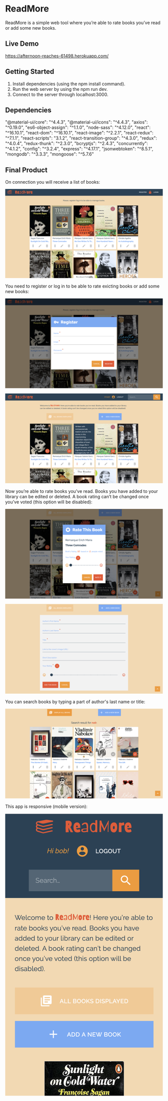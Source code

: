 # ReadMore

ReadMore is a simple web tool where you’re able to rate books you’ve read or add some new books. 

## Live Demo

https://afternoon-reaches-61498.herokuapp.com/

## Getting Started

1. Install dependencies (using the npm install command).
2. Run the web server by using the npm run dev.
3. Connect to the server through localhost:3000.

## Dependencies

"@material-ui/core": "^4.4.3",
"@material-ui/icons": "^4.4.3",
"axios": "^0.19.0",
"es6-object-assign": "^1.1.0",
"node-sass": "^4.12.0",
"react": "^16.10.1",
"react-dom": "^16.10.1",
"react-image": "^2.2.1",
"react-redux": "^7.1.1",
"react-scripts": "3.1.2",
"react-transition-group": "^4.3.0",
"redux": "^4.0.4",
"redux-thunk": "^2.3.0",
"bcryptjs": "^2.4.3",
"concurrently": "^4.1.2",
"config": "^3.2.4",
"express": "^4.17.1",
"jsonwebtoken": "^8.5.1",
"mongodb": "^3.3.3",
"mongoose": "^5.7.6"

## Final Product

On connection you will receive a list of books: 

![On connection](images/home-page.png)


You need to register or log in to be able to rate exicting books or add some new books:

![Register](images/register.png)

![After registration](images/after-register.png)


Now you’re able to rate books you’ve read. Books you have added to your library can be edited or deleted. A book rating can’t be changed once you’ve voted (this option will be disabled):

![Rating book](images/rate-book.png)

![Adding book](images/add-book.png)


You can search books by typing a part of author's last name or title:

![Search](images/search.png)


This app is responsive (mobile version):

![Mobile version](images/mobile-version.png)


